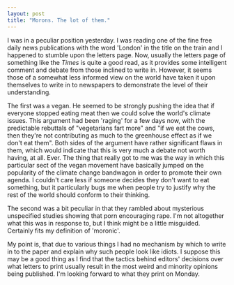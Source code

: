 ```yaml
---
layout: post
title: "Morons. The lot of them."
---
```

I was in a peculiar position yesterday. I was reading one of the fine free
daily news publications with the word 'London' in the title on the train and I
happened to stumble upon the letters page. Now, usually the letters page of
something like the _Times_ is quite a good read, as it provides some
intelligent comment and debate from those inclined to write in. However, it
seems those of a somewhat less informed view on the world have taken it upon
themselves to write in to newspapers to demonstrate the level of their
understanding.

The first was a vegan. He seemed to be strongly pushing the idea that if
everyone stopped eating meat then we could solve the world's climate issues.
This argument had been 'raging' for a few days now, with the predictable
rebuttals of "vegetarians fart more" and "if we eat the cows, then they're not
contributing as much to the greenhouse effect as if we don't eat them". Both
sides of the argument have rather significant flaws in them, which would
indicate that this is very much a debate not worth having, at all. Ever. The
thing that really got to me was the way in which this particular sect of the
vegan movement have basically jumped on the popularity of the climate change
bandwagon in order to promote their own agenda. I couldn't care less if
someone decides they don't want to eat something, but it particularly bugs me
when people try to justify why the rest of the world should conform to their
thinking.

The second was a bit peculiar in that they rambled about mysterious
unspecified studies showing that porn encouraging rape. I'm not altogether
what this was in response to, but I think might be a little misguided.
Certainly fits my definition of 'moronic'.

My point is, that due to various things I had no mechanism by which to write
in to the paper and explain why such people look like idiots. I suppose this
may be a good thing as I find that the tactics behind editors' decisions over
what letters to print usually result in the most weird and minority opinions
being published. I'm looking forward to what they print on Monday.
